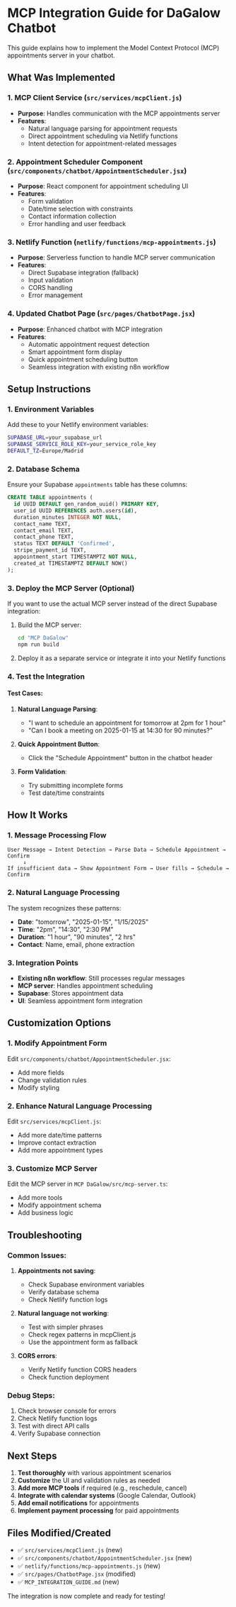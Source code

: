 # MCP Integration Guide for DaGalow Chatbot

This guide explains how to implement the Model Context Protocol (MCP) appointments server in your chatbot.

## What Was Implemented

### 1. MCP Client Service (`src/services/mcpClient.js`)
- **Purpose**: Handles communication with the MCP appointments server
- **Features**:
  - Natural language parsing for appointment requests
  - Direct appointment scheduling via Netlify functions
  - Intent detection for appointment-related messages

### 2. Appointment Scheduler Component (`src/components/chatbot/AppointmentScheduler.jsx`)
- **Purpose**: React component for appointment scheduling UI
- **Features**:
  - Form validation
  - Date/time selection with constraints
  - Contact information collection
  - Error handling and user feedback

### 3. Netlify Function (`netlify/functions/mcp-appointments.js`)
- **Purpose**: Serverless function to handle MCP server communication
- **Features**:
  - Direct Supabase integration (fallback)
  - Input validation
  - CORS handling
  - Error management

### 4. Updated Chatbot Page (`src/pages/ChatbotPage.jsx`)
- **Purpose**: Enhanced chatbot with MCP integration
- **Features**:
  - Automatic appointment request detection
  - Smart appointment form display
  - Quick appointment scheduling button
  - Seamless integration with existing n8n workflow

## Setup Instructions

### 1. Environment Variables
Add these to your Netlify environment variables:

```bash
SUPABASE_URL=your_supabase_url
SUPABASE_SERVICE_ROLE_KEY=your_service_role_key
DEFAULT_TZ=Europe/Madrid
```

### 2. Database Schema
Ensure your Supabase `appointments` table has these columns:
```sql
CREATE TABLE appointments (
  id UUID DEFAULT gen_random_uuid() PRIMARY KEY,
  user_id UUID REFERENCES auth.users(id),
  duration_minutes INTEGER NOT NULL,
  contact_name TEXT,
  contact_email TEXT,
  contact_phone TEXT,
  status TEXT DEFAULT 'Confirmed',
  stripe_payment_id TEXT,
  appointment_start TIMESTAMPTZ NOT NULL,
  created_at TIMESTAMPTZ DEFAULT NOW()
);
```

### 3. Deploy the MCP Server (Optional)
If you want to use the actual MCP server instead of the direct Supabase integration:

1. Build the MCP server:
   ```bash
   cd "MCP DaGalow"
   npm run build
   ```

2. Deploy it as a separate service or integrate it into your Netlify functions

### 4. Test the Integration

#### Test Cases:
1. **Natural Language Parsing**:
   - "I want to schedule an appointment for tomorrow at 2pm for 1 hour"
   - "Can I book a meeting on 2025-01-15 at 14:30 for 90 minutes?"

2. **Quick Appointment Button**:
   - Click the "Schedule Appointment" button in the chatbot header

3. **Form Validation**:
   - Try submitting incomplete forms
   - Test date/time constraints

## How It Works

### 1. Message Processing Flow
```
User Message → Intent Detection → Parse Data → Schedule Appointment → Confirm
     ↓
If insufficient data → Show Appointment Form → User fills → Schedule → Confirm
```

### 2. Natural Language Processing
The system recognizes these patterns:
- **Date**: "tomorrow", "2025-01-15", "1/15/2025"
- **Time**: "2pm", "14:30", "2:30 PM"
- **Duration**: "1 hour", "90 minutes", "2 hrs"
- **Contact**: Name, email, phone extraction

### 3. Integration Points
- **Existing n8n workflow**: Still processes regular messages
- **MCP server**: Handles appointment scheduling
- **Supabase**: Stores appointment data
- **UI**: Seamless appointment form integration

## Customization Options

### 1. Modify Appointment Form
Edit `src/components/chatbot/AppointmentScheduler.jsx`:
- Add more fields
- Change validation rules
- Modify styling

### 2. Enhance Natural Language Processing
Edit `src/services/mcpClient.js`:
- Add more date/time patterns
- Improve contact extraction
- Add more appointment types

### 3. Customize MCP Server
Edit the MCP server in `MCP DaGalow/src/mcp-server.ts`:
- Add more tools
- Modify appointment schema
- Add business logic

## Troubleshooting

### Common Issues:

1. **Appointments not saving**:
   - Check Supabase environment variables
   - Verify database schema
   - Check Netlify function logs

2. **Natural language not working**:
   - Test with simpler phrases
   - Check regex patterns in mcpClient.js
   - Use the appointment form as fallback

3. **CORS errors**:
   - Verify Netlify function CORS headers
   - Check function deployment

### Debug Steps:
1. Check browser console for errors
2. Check Netlify function logs
3. Test with direct API calls
4. Verify Supabase connection

## Next Steps

1. **Test thoroughly** with various appointment scenarios
2. **Customize** the UI and validation rules as needed
3. **Add more MCP tools** if required (e.g., reschedule, cancel)
4. **Integrate with calendar systems** (Google Calendar, Outlook)
5. **Add email notifications** for appointments
6. **Implement payment processing** for paid appointments

## Files Modified/Created

- ✅ `src/services/mcpClient.js` (new)
- ✅ `src/components/chatbot/AppointmentScheduler.jsx` (new)
- ✅ `netlify/functions/mcp-appointments.js` (new)
- ✅ `src/pages/ChatbotPage.jsx` (modified)
- ✅ `MCP_INTEGRATION_GUIDE.md` (new)

The integration is now complete and ready for testing!
